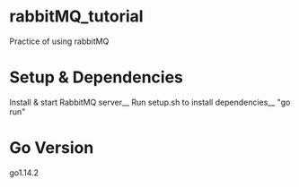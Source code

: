 # rabbitMQ_tutorial
Practice of using rabbitMQ

# Setup & Dependencies
Install & start RabbitMQ server__
Run setup.sh to install dependencies__
"go run"

# Go Version
go1.14.2